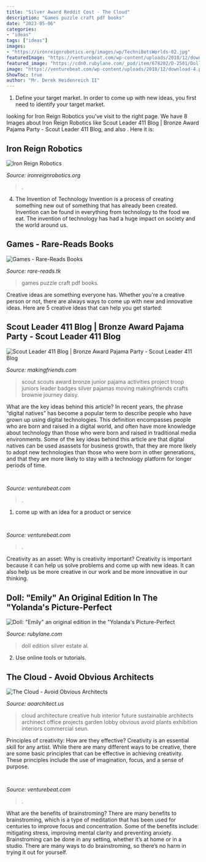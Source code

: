 ```yaml
---
title: "Silver Award Reddit Cost - The Cloud"
description: "Games puzzle craft pdf books"
date: "2023-05-06"
categories:
- "ideas"
tags: ["ideas"]
images:
- "https://ironreignrobotics.org/images/wp/TechniBotsWorlds-02.jpg"
featuredImage: "https://venturebeat.com/wp-content/uploads/2018/12/download-4.png?w=750"
featured_image: "https://cdn0.rubylane.com/_pod/item/678202/D-2501/Doll-x7822Emilyx7822-an-original-edition-x7822Yolandax7827s-full-2o-2048-61-l-fff9ef-ffffff.jpg"
image: "https://venturebeat.com/wp-content/uploads/2018/12/download-4.png?w=750"
ShowToc: true
author: "Mr. Derek Heidenreich II"
---
```



1. Define your target market. In order to come up with new ideas, you first need to identify your target market.

	

		
looking for Iron Reign Robotics you've visit to the right page. We have 8 Images about Iron Reign Robotics like Scout Leader 411 Blog | Bronze Award Pajama Party - Scout Leader 411 Blog,  and also . Here it is:
		
    
## Iron Reign Robotics

<img loading=lazy src="https://ironreignrobotics.org/images/wp/TechniBotsWorlds-02.jpg" onerror="this.onerror=null;this.src='https://tse4.mm.bing.net/th?id=OIP.DLE9pvQT8pAhOo8mZ3fyfQHaEK&amp;pid=15.1';" alt="Iron Reign Robotics">

_Source: ironreignrobotics.org_

>. 

	

4. The Invention of Technology
Invention is a process of creating something new out of something that has already been created. Invention can be found in everything from technology to the food we eat. The invention of technology has had a huge impact on society and the world around us.

    
## Games - Rare-Reads Books

<img loading=lazy src="https://images-na.ssl-images-amazon.com/images/I/412YQW8W8XL._SX290_BO1,204,203,200_.jpg" onerror="this.onerror=null;this.src='https://tse1.mm.bing.net/th?id=OIP.CiIC3Wa4KTxU5_CXOtJq6QAAAA&amp;pid=15.1';" alt="Games - Rare-Reads Books">

_Source: rare-reads.tk_

>games puzzle craft pdf books. 

	

Creative ideas are something everyone has. Whether you're a creative person or not, there are always ways to come up with new and innovative ideas. Here are 5 creative ideas that can help you get started: 

    
## Scout Leader 411 Blog | Bronze Award Pajama Party - Scout Leader 411 Blog

<img loading=lazy src="http://makingfriends.com/girl-scout-leader/wp-content/uploads/2013/07/IMG_1921_edited-2.jpg" onerror="this.onerror=null;this.src='https://tse3.mm.bing.net/th?id=OIP.4Y19wod03SEg_kf1HbKD9gHaD-&amp;pid=15.1';" alt="Scout Leader 411 Blog | Bronze Award Pajama Party - Scout Leader 411 Blog">

_Source: makingfriends.com_

>scout scouts award bronze junior pajama activities project troop juniors leader badges silver pajamas moving makingfriends crafts brownie journey daisy. 

	

What are the key ideas behind this article?
In recent years, the phrase “digital natives” has become a popular term to describe people who have grown up using digital technologies. This definition encompasses people who are born and raised in a digital world, and often have more knowledge about technology than those who were born and raised in traditional media environments. Some of the key ideas behind this article are that digital natives can be used asassets for business growth, that they are more likely to adopt new technologies than those who were born in other generations, and that they are more likely to stay with a technology platform for longer periods of time.

    
## 

<img loading=lazy src="https://venturebeat.com/wp-content/uploads/2019/06/shopify-3d-models.jpg" onerror="this.onerror=null;this.src='https://tse1.mm.bing.net/th?id=OIP.TT16MF0Uq6X0jOCyCSpPPwHaEo&amp;pid=15.1';" alt="">

_Source: venturebeat.com_

>. 

	

1. come up with an idea for a product or service

    
## 

<img loading=lazy src="https://venturebeat.com/wp-content/uploads/2018/12/download-4.png?w=750" onerror="this.onerror=null;this.src='https://tse3.mm.bing.net/th?id=OIP.t_kfTOSeNMBCvlcwtXIU1wHaD_&amp;pid=15.1';" alt="">

_Source: venturebeat.com_

>. 

	

Creativity as an asset: Why is creativity important?
Creativity is important because it can help us solve problems and come up with new ideas. It can also help us be more creative in our work and be more innovative in our thinking.

    
## Doll: &quot;Emily&quot; An Original Edition In The &quot;Yolanda&#039;s Picture-Perfect

<img loading=lazy src="https://cdn0.rubylane.com/_pod/item/678202/D-2501/Doll-x7822Emilyx7822-an-original-edition-x7822Yolandax7827s-full-2o-2048-61-l-fff9ef-ffffff.jpg" onerror="this.onerror=null;this.src='https://tse4.mm.bing.net/th?id=OIP.Gr-AQBfl68DMQbszRXFJkwHaHa&amp;pid=15.1';" alt="Doll: &quot;Emily&quot; an original edition in the &quot;Yolanda&#039;s Picture-Perfect">

_Source: rubylane.com_

>doll edition silver estate al. 

	

2. Use online tools or tutorials.

    
## The Cloud - Avoid Obvious Architects

<img loading=lazy src="https://aoarchitect.us/wp-content/uploads/2017/08/the-cloud-avoid-obvious-architects-aoa11.jpg" onerror="this.onerror=null;this.src='https://tse3.mm.bing.net/th?id=OIP.nnIG7j-mVUBa1DONu4fC3AHaFP&amp;pid=15.1';" alt="The Cloud - Avoid Obvious Architects">

_Source: aoarchitect.us_

>cloud architecture creative hub interior future sustainable architects archinect office projects garden lobby obvious avoid plants exhibition interiors commercial seun. 

	

Principles of creativity: How are they effective?
Creativity is an essential skill for any artist. While there are many different ways to be creative, there are some basic principles that can be effective in achieving creativity. These principles include the use of imagination, focus, and a sense of purpose.

    
## 

<img loading=lazy src="https://venturebeat.com/wp-content/uploads/2020/02/download-5.jpeg?w=256" onerror="this.onerror=null;this.src='https://tse4.mm.bing.net/th?id=OIP.zYMetcLSnmn7U-Z3dm2WZQAAAA&amp;pid=15.1';" alt="">

_Source: venturebeat.com_

>. 

	

What are the benefits of brainstroming?
There are many benefits to brainstroming, which is a type of meditation that has been used for centuries to improve focus and concentration. Some of the benefits include: mitigating stress, improving mental clarity and preventing anxiety. Brainstroming can be done in any setting, whether it’s at home or in a studio. There are many ways to do brainstroming, so there’s no harm in trying it out for yourself.

